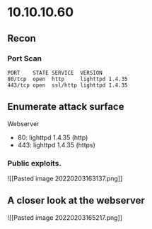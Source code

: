 # 10.10.10.60

## Recon

### Port Scan
```text
PORT    STATE SERVICE  VERSION                                                                                                                                               80/tcp  open  http     lighttpd 1.4.35                                                                                                                                       443/tcp open  ssl/http lighttpd 1.4.35 

```


## Enumerate attack surface

Webserver
- 80: lighttpd 1.4.35 (http)
- 443: lighttpd 1.4.35 (https)

	
### Public exploits.
![[Pasted image 20220203163137.png]]


## A closer look at the webserver
![[Pasted image 20220203165217.png]]

